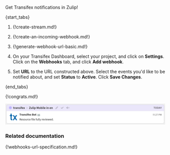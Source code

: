 Get Transifex notifications in Zulip!

{start_tabs}

1. {!create-stream.md!}

1. {!create-an-incoming-webhook.md!}

1. {!generate-webhook-url-basic.md!}

1. On your Transifex Dashboard, select your project, and click on
   **Settings**. Click on the **Webhooks** tab, and click
   **Add webhook**.

1. Set **URL** to the URL constructed above. Select the events
   you'd like to be notified about, and set **Status** to **Active**.
   Click **Save Changes**.

{end_tabs}

{!congrats.md!}

![](/static/images/integrations/transifex/001.png)

### Related documentation

{!webhooks-url-specification.md!}
